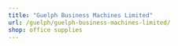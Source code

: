 ```yaml
---
title: "Guelph Business Machines Limited"
url: /guelph/guelph-business-machines-limited/
shop: office supplies
---
```

